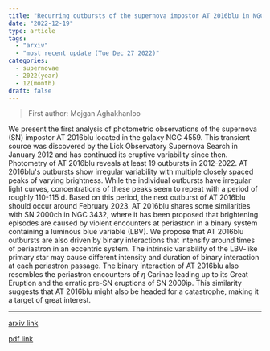 ```yaml
---
title: "Recurring outbursts of the supernova impostor AT 2016blu in NGC 4559"
date: "2022-12-19"
type: article
tags:
  - "arxiv"
  - "most recent update (Tue Dec 27 2022)"
categories:
  - supernovae
  - 2022(year)
  - 12(month)
draft: false
---
```


> First author: Mojgan Aghakhanloo

 We present the first analysis of photometric observations of the supernova
(SN) impostor AT 2016blu located in the galaxy NGC 4559. This transient source
was discovered by the Lick Observatory Supernova Search in January 2012 and has
continued its eruptive variability since then. Photometry of AT 2016blu reveals
at least 19 outbursts in 2012-2022. AT 2016blu's outbursts show irregular
variability with multiple closely spaced peaks of varying brightness. While the
individual outbursts have irregular light curves, concentrations of these peaks
seem to repeat with a period of roughly 110-115 d. Based on this period, the
next outburst of AT 2016blu should occur around February 2023. AT 2016blu
shares some similarities with SN 2000ch in NGC 3432, where it has been proposed
that brightening episodes are caused by violent encounters at periastron in a
binary system containing a luminous blue variable (LBV). We propose that AT
2016blu outbursts are also driven by binary interactions that intensify around
times of periastron in an eccentric system. The intrinsic variability of the
LBV-like primary star may cause different intensity and duration of binary
interaction at each periastron passage. The binary interaction of AT 2016blu
also resembles the periastron encounters of $\eta$ Carinae leading up to its
Great Eruption and the erratic pre-SN eruptions of SN 2009ip. This similarity
suggests that AT 2016blu might also be headed for a catastrophe, making it a
target of great interest.

---
[arxiv link](http://arxiv.org/abs/2212.09708v1)

[pdf link](http://arxiv.org/pdf/2212.09708v1)